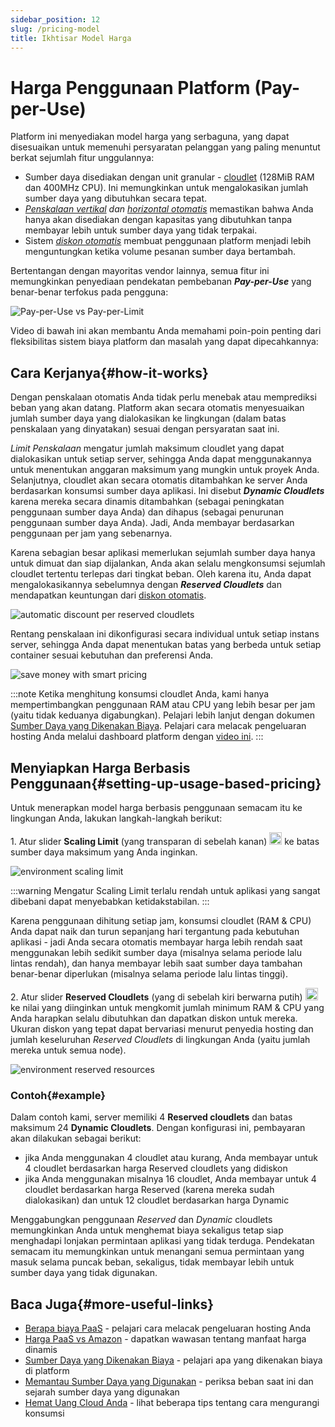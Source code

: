 ```yaml
---
sidebar_position: 12
slug: /pricing-model
title: Ikhtisar Model Harga
---
```

# Harga Penggunaan Platform (Pay-per-Use)

Platform ini menyediakan model harga yang serbaguna, yang dapat disesuaikan untuk memenuhi persyaratan pelanggan yang paling menuntut berkat sejumlah fitur unggulannya:

  * Sumber daya disediakan dengan unit granular - [cloudlet](https://docs.dewacloud.com/docs/cloudlet/) (128MiB RAM dan 400MHz CPU). Ini memungkinkan untuk mengalokasikan jumlah sumber daya yang dibutuhkan secara tepat.
  * _[Penskalaan vertikal](https://docs.dewacloud.com/docs/automatic-vertical-scaling/) dan [horizontal otomatis](https://docs.dewacloud.com/docs/automatic-horizontal-scaling/)_ memastikan bahwa Anda hanya akan disediakan dengan kapasitas yang dibutuhkan tanpa membayar lebih untuk sumber daya yang tidak terpakai.
  * Sistem _[diskon otomatis](https://docs.dewacloud.com/docs/automatic-discounts/)_ membuat penggunaan platform menjadi lebih menguntungkan ketika volume pesanan sumber daya bertambah.

Bertentangan dengan mayoritas vendor lainnya, semua fitur ini memungkinkan penyediaan pendekatan pembebanan _**Pay-per-Use**_ yang benar-benar terfokus pada pengguna:

<img src="https://assets.dewacloud.com/dewacloud-docs/account-&-pricing/pricing-model-overview/01-pay-per-use-pricing.png" alt="Pay-per-Use vs Pay-per-Limit" max-width="100%"/>

Video di bawah ini akan membantu Anda memahami poin-poin penting dari fleksibilitas sistem biaya platform dan masalah yang dapat dipecahkannya:

## Cara Kerjanya{#how-it-works}

Dengan penskalaan otomatis Anda tidak perlu menebak atau memprediksi beban yang akan datang. Platform akan secara otomatis menyesuaikan jumlah sumber daya yang dialokasikan ke lingkungan (dalam batas penskalaan yang dinyatakan) sesuai dengan persyaratan saat ini.

_Limit Penskalaan_ mengatur jumlah maksimum cloudlet yang dapat dialokasikan untuk setiap server, sehingga Anda dapat menggunakannya untuk menentukan anggaran maksimum yang mungkin untuk proyek Anda. Selanjutnya, cloudlet akan secara otomatis ditambahkan ke server Anda berdasarkan konsumsi sumber daya aplikasi. Ini disebut _**Dynamic Cloudlets**_ karena mereka secara dinamis ditambahkan (sebagai peningkatan penggunaan sumber daya Anda) dan dihapus (sebagai penurunan penggunaan sumber daya Anda). Jadi, Anda membayar berdasarkan penggunaan per jam yang sebenarnya.

Karena sebagian besar aplikasi memerlukan sejumlah sumber daya hanya untuk dimuat dan siap dijalankan, Anda akan selalu mengkonsumsi sejumlah cloudlet tertentu terlepas dari tingkat beban. Oleh karena itu, Anda dapat mengalokasikannya sebelumnya dengan _**Reserved Cloudlets**_ dan mendapatkan keuntungan dari [diskon otomatis](https://docs.dewacloud.com/docs/automatic-discounts/).

<img src="https://assets.dewacloud.com/dewacloud-docs/account-&-pricing/pricing-model-overview/2.png" alt="automatic discount per reserved cloudlets" max-width="100%"/>

Rentang penskalaan ini dikonfigurasi secara individual untuk setiap instans server, sehingga Anda dapat menentukan batas yang berbeda untuk setiap container sesuai kebutuhan dan preferensi Anda.

<img src="https://assets.dewacloud.com/dewacloud-docs/account-&-pricing/pricing-model-overview/3.png" alt="save money with smart pricing" max-width="100%"/>

:::note
Ketika menghitung konsumsi cloudlet Anda, kami hanya mempertimbangkan penggunaan RAM atau CPU yang lebih besar per jam (yaitu tidak keduanya digabungkan). Pelajari lebih lanjut dengan dokumen [Sumber Daya yang Dikenakan Biaya](https://docs.dewacloud.com/docs/resource-consumption/). Pelajari cara melacak pengeluaran hosting Anda melalui dashboard platform dengan [video ini](https://www.youtube.com/watch?v=yg_fVjCbyuw&list=PLkntuNwly7TcU_IAoiZhxxQuq9nUsQQ5r&index=7).
:::

## Menyiapkan Harga Berbasis Penggunaan{#setting-up-usage-based-pricing}

Untuk menerapkan model harga berbasis penggunaan semacam itu ke lingkungan Anda, lakukan langkah-langkah berikut:

1\. Atur slider **Scaling Limit** (yang transparan di sebelah kanan) <img src="https://assets.dewacloud.com/dewacloud-docs/account-&-pricing/pricing-model-overview/4.png" alt="dynamic cloudlets" width="20"/> ke batas sumber daya maksimum yang Anda inginkan.

<img src="https://assets.dewacloud.com/dewacloud-docs/account-&-pricing/pricing-model-overview/5.png" alt="environment scaling limit" max-width="100%"/>

:::warning
Mengatur Scaling Limit terlalu rendah untuk aplikasi yang sangat dibebani dapat menyebabkan ketidakstabilan. 
:::

Karena penggunaan dihitung setiap jam, konsumsi cloudlet (RAM & CPU) Anda dapat naik dan turun sepanjang hari tergantung pada kebutuhan aplikasi - jadi Anda secara otomatis membayar harga lebih rendah saat menggunakan lebih sedikit sumber daya (misalnya selama periode lalu lintas rendah), dan hanya membayar lebih saat sumber daya tambahan benar-benar diperlukan (misalnya selama periode lalu lintas tinggi).

2\. Atur slider **Reserved Cloudlets** (yang di sebelah kiri berwarna putih) <img src="https://assets.dewacloud.com/dewacloud-docs/account-&-pricing/pricing-model-overview/6.png" alt="reserved cloudlets" width="20"/> ke nilai yang diinginkan untuk mengkomit jumlah minimum RAM & CPU yang Anda harapkan selalu dibutuhkan dan dapatkan diskon untuk mereka. Ukuran diskon yang tepat dapat bervariasi menurut penyedia hosting dan jumlah keseluruhan _Reserved Cloudlets_ di lingkungan Anda (yaitu jumlah mereka untuk semua node).

<img src="https://assets.dewacloud.com/dewacloud-docs/account-&-pricing/pricing-model-overview/7.png" alt="environment reserved resources" max-width="100%"/>

### Contoh{#example}

Dalam contoh kami, server memiliki 4 **Reserved cloudlets** dan batas maksimum 24 **Dynamic Cloudlets**. Dengan konfigurasi ini, pembayaran akan dilakukan sebagai berikut:

  * jika Anda menggunakan 4 cloudlet atau kurang, Anda membayar untuk 4 cloudlet berdasarkan harga Reserved cloudlets yang didiskon
  * jika Anda menggunakan misalnya 16 cloudlet, Anda membayar untuk 4 cloudlet berdasarkan harga Reserved (karena mereka sudah dialokasikan) dan untuk 12 cloudlet berdasarkan harga Dynamic

Menggabungkan penggunaan _Reserved_ dan _Dynamic_ cloudlets memungkinkan Anda untuk menghemat biaya sekaligus tetap siap menghadapi lonjakan permintaan aplikasi yang tidak terduga. Pendekatan semacam itu memungkinkan untuk menangani semua permintaan yang masuk selama puncak beban, sekaligus, tidak membayar lebih untuk sumber daya yang tidak digunakan.

## Baca Juga{#more-useful-links}

  * [Berapa biaya PaaS](https://www.youtube.com/watch?v=yg_fVjCbyuw&list=PLkntuNwly7TcU_IAoiZhxxQuq9nUsQQ5r&index=7) - pelajari cara melacak pengeluaran hosting Anda
  * [Harga PaaS vs Amazon](https://www.virtuozzo.com/company/blog/fair-pricing-model-jelastic-vs-amazon/) - dapatkan wawasan tentang manfaat harga dinamis
  * [Sumber Daya yang Dikenakan Biaya](https://docs.dewacloud.com/docs/resource-consumption/) - pelajari apa yang dikenakan biaya di platform
  * [Memantau Sumber Daya yang Digunakan](https://docs.dewacloud.com/docs/monitoring-consumed-resources/) - periksa beban saat ini dan sejarah sumber daya yang digunakan
  * [Hemat Uang Cloud Anda](https://www.virtuozzo.com/company/blog/save-your-cloud-money/) - lihat beberapa tips tentang cara mengurangi konsumsi